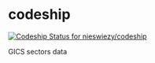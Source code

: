 codeship
========

[ ![Codeship Status for nieswiezy/codeship](https://www.codeship.io/projects/7a63f900-339d-0132-5c25-46e0e7c99d03/status)](https://www.codeship.io/projects/40641)

GICS sectors data
